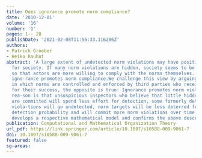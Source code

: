 ```yaml
---
title: Does ignorance promote norm compliance?
date: '2010-12-01'
volume: '16'
number: '1'
pages: 1-- 28
publishDate: '2021-02-08T11:56:33.116206Z'
authors:
- Patrick Groeber
- Heiko Rauhut
abstract: 'A large extent of undetected norm violations may have positive effects
  for society. If many norm violations are hidden, society seems to be in good order
  so that actors are more willing to comply with the norms themselves. In this sense,
  igno-rance promotes norm compliance.We challenge this view by arguing that in scenar-ios,
  in which norms are controlled and enforced by third parties who receive rewards
  for their success, the opposite is true: Ignorance promotes norm violations. The
  rea-son is that unsuspicious inspectors who believe that little hidden norm violations
  are committed will spend less effort for detection, some formerly detected norm
  viola-tions will go undetected, norm targets will be less deterred from the lower
  detection probability and will commit more norm violations over time. This article
  develops a respective mathematical model and confirms the above described intuition.'
publication: Computational and Mathematical Organization Theory
url_pdf: https://link.springer.com/article/10.1007/s10588-009-9061-7
doi: 10.1007/s10588-009-9061-7
featured: false
sg-areas:
---
```


